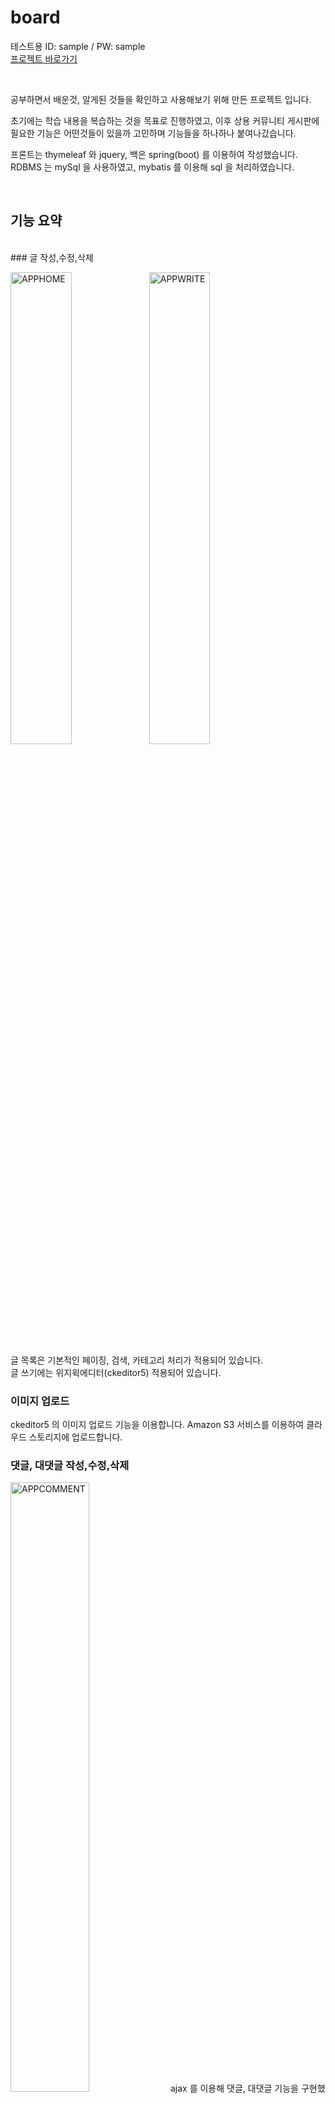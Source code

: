 # board

테스트용 ID: sample / PW: sample  
[프로젝트 바로가기](http://springboard-env.eba-x3sau5v7.ap-northeast-1.elasticbeanstalk.com/boards)  

<br>

공부하면서 배운것, 알게된 것들을 확인하고 사용해보기 위해 만든 프로젝트 입니다. 

초기에는 학습 내용을 복습하는 것을 목표로 진행하였고, 이후 상용 커뮤니티 게시판에 필요한 기능은 어떤것들이 있을까 고민하며
기능들을 하나하나 붙여나갔습니다. 

프론트는 thymeleaf 와 jquery, 백은 spring(boot) 를 이용하여 작성했습니다.
RDBMS 는 mySql 을 사용하였고, mybatis 를 이용해 sql 을 처리하였습니다.  

<br>

## 기능 요약

<br>
### 글 작성,수정,삭제

 <img width="44%" alt="APPHOME" src="https://user-images.githubusercontent.com/122969954/230583227-345c7165-5e56-453a-b832-200eb4f07bf0.png"><img width="44%" alt="APPWRITE" src="https://user-images.githubusercontent.com/122969954/230583252-4d7093e5-9dd6-426e-86b8-c0b1fd91c868.png">
 
글 목록은 기본적인 페이징, 검색, 카테고리 처리가 적용되어 있습니다.  
글 쓰기에는 위지윅에디터(ckeditor5) 적용되어 있습니다.



  
### 이미지 업로드
 ckeditor5 의 이미지 업로드 기능을 이용합니다.
 Amazon S3 서비스를 이용하여 클라우드 스토리지에 업로드합니다.  
 
 
 
  
### 댓글, 대댓글 작성,수정,삭제
<img width="50%" alt="APPCOMMENT" src="https://user-images.githubusercontent.com/122969954/230583219-462ba81b-6ccb-48db-9b00-2084885208fd.png">
 ajax 를 이용해 댓글, 대댓글 기능을 구현했습니다.  
 
 
 
  
### 회원 가입,수정,탈퇴
<img width="50%" alt="APPLOGIN" src="https://user-images.githubusercontent.com/122969954/230583236-749c8fa3-ab50-409e-a802-b0262cff2f7a.png">
 로그인은 spring security 라이브러리를 이용합니다.  <br>
   oauth2-client 라이브러리를 이용한 소셜로그인/가입 기능을 포함 합니다. 가입은 별도의 form 을 통해 가입합니다.  <br>
   현재 naver 를 통한 소셜가입은 불가능 합니다. (네이버에서 허용안됨)
   
   
   
  
### 유효성 검사
<img width="44%" alt="APPVAL2" src="https://user-images.githubusercontent.com/122969954/230583241-c68edb70-9672-4ab7-9388-c5cfe3fa89bb.png"><img width="44%" alt="APPVAL1" src="https://user-images.githubusercontent.com/122969954/230583240-e5706f93-273c-43a3-bc7c-7bbe184cf910.png">

 글, 댓글, 회원정보 에 간단한 validation 이 적용되어있습니다.
 
 
 
  
### 로깅
 @Aspect 로 로그를 찍고, logback 라이브러리를 이용하여 로그 출력을 커스텀 하고, 파일로 작성합니다.
 파일로 작성된 로그를 Amazon cloudwatch 로 실시간 스트리밍 합니다.
 
 
 
    
<br>
  
## 이용한 서비스

<br>

### Amazon Elastic Beanstalk
<img width="50%" alt="EBHOME" src="https://user-images.githubusercontent.com/122969954/230583282-53fe5ccd-bd6a-4c2b-aba6-b136b2e596a3.png">
 프로젝트를 배포, 관리하기 위해 사용했습니다.  
 Amazon RDS 의 인스턴스에 연결하여 해당 DB 를 사용합니다.
 Amazon CloudWatch 에 커스텀 된 로그를 스트리밍 하게 설정했습니다.
  taillog, bundlelog 요청 시 기본 로그에 애플리케이션의 logback 에서 작성한 로그파일도 같이 보여주도록 설정하였습니다.
  
  
  
  
### Amazon S3
<img width="50%" alt="S3HOME" src="https://user-images.githubusercontent.com/122969954/230583309-0973e9e3-e702-470e-a064-b48fa9a42453.png">
 이미지 파일을 클라우드 스토리지에 업로드 하기 위해 사용했습니다.  
 로컬 테스트는 /upload_image_test , 배포된 애플리케이션 에서는 /upload_image 로 이미지 파일을 업로드 합니다.
 
 
 
  
### Amazon RDS
<img width="50%" alt="RDSHOME" src="https://user-images.githubusercontent.com/122969954/230583295-843f4dcf-4ad8-4150-bd3c-2f328f3debad.png">
 로컬 DB 와 배포된 애플리케이션의 DB 를 분리하고, 온라인에서 DB 를 이용하기 위해 사용했습니다. MySql WorkBench 를 통해 연결하여 사용했습니다.
 
 
  
### Amazon CloudWatch
<img width="50%" alt="CWLOG" src="https://user-images.githubusercontent.com/122969954/230583259-9e501d97-a926-4b83-bb6a-5f94cd4345f9.png">
 배포된 애플리케이션의 로그를 쉽게, 실시간으로 확인하기 위해 사용했습니다.

  

